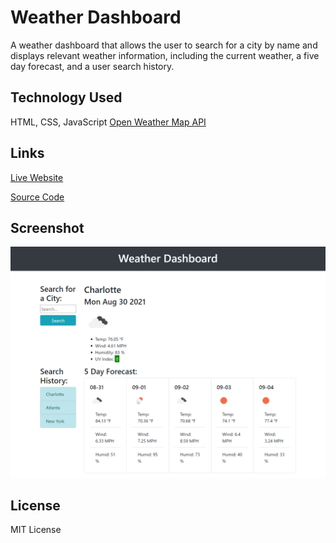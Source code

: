 # Weather Dashboard

A weather dashboard that allows the user to search for a city by name and displays relevant weather information, including the current weather, a five day forecast, and a user search history.

## Technology Used

HTML, CSS, JavaScript
[Open Weather Map API](https://openweathermap.org/api)

## Links

[Live Website](https://kerilp.github.io/weather-dashboard-exercise/)

[Source Code](https://github.com/kerilp/weather-dashboard-exercise)

## Screenshot

![Screenshot](./assets/images/screenshot.png)

## License

MIT License
